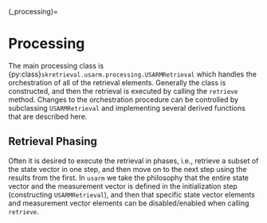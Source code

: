 (_processing)=
# Processing
The main processing class is {py:class}`skretrieval.usarm.processing.USARMRetrieval` which handles the
orchestration of all of the retrieval elements.
Generally the class is constructed, and then the retrieval is executed by calling the `retrieve` method.
Changes to the orchestration procedure can be controlled by subclassing `USARMRetrieval` and
implementing several derived functions that are described here.

## Retrieval Phasing
Often it is desired to execute the retrieval in phases, i.e., retrieve a subset of the state vector
in one step, and then move on to the next step using the results from the first.  In `usarm`
we take the philosophy that the entire state vector and the measurement vector is defined in the
initialization step (constructing `USARMRetrieval`), and then that specific state vector elements and
measurement vector elements can be disabled/enabled when calling `retrieve`.
